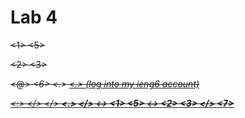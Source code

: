 # Lab 4
<s> <h> <h> <c> <s> <1> <5> <l> <s> <p> <2> <3> <p> <d> <@> <i> <e> <n> <g> <6> <.> <u> <c> <s> <d> <.> <e> <d> <u> <enter> (log into my ieng6 account)

<g> <i> <t> <c> <l> <o> <n> <e> <h> <t> <t> <p> <s> <:> </> </> <g> <i> <t> <h> <u> <b> <.> <c> <o> <m> </> <u> <c> <s> <d> <-> <c> <s> <e> <1> <5> <l> <-> <s> <2> <3> </> <l> <a> <b> <7>
